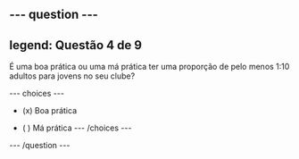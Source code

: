--- question ---
---
legend: Questão 4 de 9
---

É uma boa prática ou uma má prática ter uma proporção de pelo menos 1:10 adultos para jovens no seu clube?

--- choices ---
- (x) Boa prática

- ( ) Má prática --- /choices ---

--- /question ---
